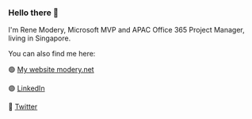 ### Hello there 👋

I'm Rene Modery, Microsoft MVP and APAC Office 365 Project Manager, living in Singapore.

You can also find me here:

🟢 [My website modery.net](https://modery.net)
 
🟣 [LinkedIn](https://www.linkedin.com/in/modery/)
 
🔵 [Twitter](https://twitter.com/modery/)
<!--
**modery/modery** is a ✨ _special_ ✨ repository because its `README.md` (this file) appears on your GitHub profile.

Here are some ideas to get you started:

- 🔭 I’m currently working on ...
- 🌱 I’m currently learning ...
- 👯 I’m looking to collaborate on ...
- 🤔 I’m looking for help with ...
- 💬 Ask me about ...
- 📫 How to reach me: ...
- 😄 Pronouns: ...
- ⚡ Fun fact: ...
-->
